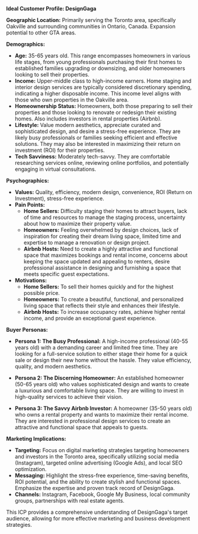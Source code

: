 **Ideal Customer Profile: DesignGaga**

**Geographic Location:** Primarily serving the Toronto area, specifically Oakville and surrounding communities in Ontario, Canada.  Expansion potential to other GTA areas.

**Demographics:**

* **Age:** 35-65 years old. This range encompasses homeowners in various life stages, from young professionals purchasing their first homes to established families upgrading or downsizing, and older homeowners looking to sell their properties.
* **Income:**  Upper-middle class to high-income earners.  Home staging and interior design services are typically considered discretionary spending, indicating a higher disposable income.  This income level aligns with those who own properties in the Oakville area.
* **Homeownership Status:** Homeowners, both those preparing to sell their properties and those looking to renovate or redesign their existing homes.  Also includes investors in rental properties (Airbnb).
* **Lifestyle:** Value modern aesthetics, appreciate curated and sophisticated design, and desire a stress-free experience.  They are likely busy professionals or families seeking efficient and effective solutions.  They may also be interested in maximizing their return on investment (ROI) for their properties.
* **Tech Savviness:**  Moderately tech-savvy.  They are comfortable researching services online, reviewing online portfolios, and potentially engaging in virtual consultations.

**Psychographics:**

* **Values:**  Quality, efficiency, modern design, convenience, ROI (Return on Investment), stress-free experience.
* **Pain Points:**
    * **Home Sellers:** Difficulty staging their homes to attract buyers, lack of time and resources to manage the staging process, uncertainty about how to maximize their property value.
    * **Homeowners:** Feeling overwhelmed by design choices, lack of inspiration for creating their dream living space, limited time and expertise to manage a renovation or design project.
    * **Airbnb Hosts:**  Need to create a highly attractive and functional space that maximizes bookings and rental income, concerns about keeping the space updated and appealing to renters, desire professional assistance in designing and furnishing a space that meets specific guest expectations.
* **Motivations:**
    * **Home Sellers:**  To sell their homes quickly and for the highest possible price.
    * **Homeowners:** To create a beautiful, functional, and personalized living space that reflects their style and enhances their lifestyle.
    * **Airbnb Hosts:** To increase occupancy rates, achieve higher rental income, and provide an exceptional guest experience.


**Buyer Personas:**

* **Persona 1: The Busy Professional:**  A high-income professional (40-55 years old) with a demanding career and limited free time. They are looking for a full-service solution to either stage their home for a quick sale or design their new home without the hassle. They value efficiency, quality, and modern aesthetics.

* **Persona 2: The Discerning Homeowner:**  An established homeowner (50-65 years old) who values sophisticated design and wants to create a luxurious and comfortable living space. They are willing to invest in high-quality services to achieve their vision.

* **Persona 3: The Savvy Airbnb Investor:** A homeowner (35-50 years old) who owns a rental property and wants to maximize their rental income. They are interested in professional design services to create an attractive and functional space that appeals to guests.


**Marketing Implications:**

* **Targeting:** Focus on digital marketing strategies targeting homeowners and investors in the Toronto area, specifically utilizing social media (Instagram), targeted online advertising (Google Ads), and local SEO optimization.
* **Messaging:** Highlight the stress-free experience, time-saving benefits, ROI potential, and the ability to create stylish and functional spaces.  Emphasize the expertise and proven track record of DesignGaga.
* **Channels:**  Instagram, Facebook, Google My Business, local community groups, partnerships with real estate agents.

This ICP provides a comprehensive understanding of DesignGaga's target audience, allowing for more effective marketing and business development strategies.